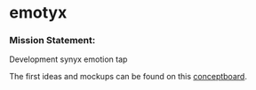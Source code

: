 # emotyx

### Mission Statement: 

Development synyx emotion tap

The first ideas and mockups can be found on this [conceptboard](https://app.conceptboard.com/board/fbni-m1fi-acx0-i3sp-rtdd).

